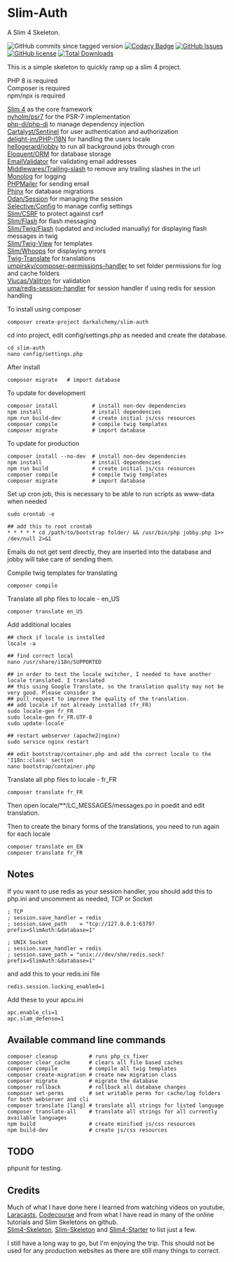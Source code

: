 # Slim-Auth

A Slim 4 Skeleton.

![GitHub commits since tagged version](https://img.shields.io/github/commits-since/darkalchemy/Slim-Auth/0.4.0)
[![Codacy Badge](https://app.codacy.com/project/badge/Grade/7e09082beab44f75afe2eefdbc55ec50)](https://www.codacy.com/gh/darkalchemy/Slim-Auth/dashboard?utm_source=github.com&utm_medium=referral&utm_content=darkalchemy/Slim-Auth&utm_campaign=Badge_Grade)
[![GitHub Issues](https://img.shields.io/github/issues/darkalchemy/Slim-Auth)](https://github.com/darkalchemy/Slim-Auth/issues)
[![GitHub license](https://img.shields.io/github/license/darkalchemy/Slim-Auth.svg)](https://github.com/darkalchemy/Slim-Auth/blob/master/LICENSE)
[![Total Downloads](https://img.shields.io/packagist/dt/darkalchemy/Slim-Auth.svg)](https://packagist.org/packages/darlachemy/slim-auth)

This is a simple skeleton to quickly ramp up a slim 4 project.

PHP 8 is required\
Composer is required\
npm/npx is required

[Slim 4](https://github.com/slimphp/Slim) as the core framework\
[nyholm/psr7](https://github.com/Nyholm/psr7) for the PSR-7 implementation\
[php-di/php-di](http://php-di.org/) to manage dependency injection\
[Cartalyst/Sentinel](https://cartalyst.com/manual/sentinel/3.) for user authentication and authorization\
[delight-im/PHP-I18N](https://github.com/delight-im/PHP-I18N) for handling the users locale\
[hellogerard/jobby](https://github.com/jobbyphp/jobby) to run all background jobs through cron\
[Eloquent/ORM](https://github.com/illuminate/database) for database storage\
[EmailValidator](https://github.com/egulias/EmailValidator/tree/master) for validating email addresses\
[Middlewares/Trailing-slash](https://github.com/middlewares/trailing-slash) to remove any trailing slashes in the url\
[Monolog](https://github.com/Seldaek/monolog) for logging\
[PHPMailer](https://github.com/PHPMailer/PHPMailer) for sending email\
[Phinx](https://phinx.org/) for database migrations\
[Odan/Session](https://github.com/odan/session) for managing the session\
[Selective/Config](https://github.com/selective-php/config) to manage config settings\
[Slim/CSRF](https://github.com/slimphp/Slim-Csrf) to protect against csrf\
[Slim/Flash](https://github.com/slimphp/Slim-Flash) for flash messaging\
[Slim/Twig/Flash](https://github.com/kanellov/slim-twig-flash) (updated and included manually) for displaying flash messages in twig\
[Slim/Twig-View](https://github.com/slimphp/Twig-View) for templates\
[Slim/Whoops](https://github.com/zeuxisoo/php-slim-whoops) for displaying errors\
[Twig-Translate](https://github.com/darkalchemy/Twig-Translate) for translations\
[umpirsky/composer-permissions-handler](https://github.com/umpirsky/PermissionsHandler) to set folder permissions for log and cache folders\
[Vlucas/Valitron](https://github.com/vlucas/valitron) for validation\
[uma/redis-session-handler](https://github.com/1ma/RedisSessionHandler) for session handler if using redis for session handling

To install using composer

```text
composer create-project darkalchemy/slim-auth
```

cd into project, edit config/settings.php as needed and create the database.

```text
cd slim-auth
nano config/settings.php
```

After install

```text
composer migrate   # import database
```

To update for development

```text
composer install           # install non-dev dependencies
npm install                # install dependencies
npm run build-dev          # create initial js/css resources
composer compile           # compile twig templates
composer migrate           # import database
```

To update for production

```text
composer install --no-dev  # install non-dev dependencies
npm install                # install dependencies
npm run build              # create initial js/css resources
composer compile           # compile twig templates
composer migrate           # import database
```

Set up cron job, this is necessary to be able to run scripts as www-data when needed

```text
sudo crontab -e

## add this to root crontab
* * * * * cd /path/to/bootstrap folder/ && /usr/bin/php jobby.php 1>> /dev/null 2>&1
```

Emails do not get sent directly, they are inserted into the database and jobby will take care of sending them.

Compile twig templates for translating

```text
composer compile
```

Translate all php files to locale - en_US

```text
composer translate en_US
```

Add additional locales

```text
## check if locale is installed
locale -a

## find correct local
nano /usr/share/i18n/SUPPORTED

## in order to test the locale switcher, I needed to have another locale translated. I translated
## this using Google Translate, so the translation quality may not be very good. Please consider a
## pull request to improve the quality of the translation.
## add locale if not already installed (fr_FR)
sudo locale-gen fr_FR
sudo locale-gen fr_FR.UTF-8
sudo update-locale

## restart webserver (apache2|nginx)
sudo service nginx restart

## edit bootstrap/container.php and add the correct locale to the 'I18n::class' section
nano bootstrap/container.php
```

Translate all php files to locale - fr_FR

```text
composer translate fr_FR
```

Then open locale/\*\*/LC_MESSAGES/messages.po in poedit and edit translation.

Then to create the binary forms of the translations, you need to run again for each locale

```text
composer translate en_EN
composer translate fr_FR
```

## Notes

If you want to use redis as your session handler, you should add this to php.ini and uncomment as needed, TCP or Socket

```text
; TCP
; session.save_handler = redis
; session.save_path    = "tcp://127.0.0.1:6379?prefix=SlimAuth:&database=1"

; UNIX Socket
; session.save_handler = redis
; session.save_path = "unix:///dev/shm/redis.sock?prefix=SlimAuth:&database=1"
```

and add this to your redis.ini file

```text
redis.session.locking_enabled=1
```

Add these to your apcu.ini

```text
apc.enable_cli=1
apc.slam_defense=1
```

## Available command line commands

```text
composer cleanup          # runs php_cs_fixer
composer clear_cache      # clears all file based caches
composer compile          # compile all twig templates
composer create-migration # create new migration class
composer migrate          # migrate the database
composer rollback         # rollback all database changes
composer set-perms        # set writable perms for cache/log folders for both webserver and cli
composer translate [lang] # translate all strings for listed language
composer translate-all    # translate all strings for all currently available languages
npm build                 # create minified js/css resources
npm build-dev             # create js/css resources
```

## TODO

phpunit for testing.

## Credits

Much of what I have done here I learned from watching videos on youtube, [Laracasts](https://laracasts.com/), [Codecourse](https://codecourse.com) and from what I have read in many of the online tutorials and Slim Skeletons on github.\
[Slim4-Skeleton](https://github.com/odan/slim4-skeleton), [Slim-Skeleton](https://github.com/slimphp/Slim-Skeleton) and [Slim4-Starter](https://github.com/akrabat/slim4-starter) to list just a few.

I still have a long way to go, but I'm enjoying the trip. This should not be used for any production websites as there are still many things to correct.
